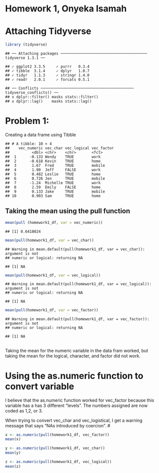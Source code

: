 Homework 1, Onyeka Isamah
================

# Attaching Tidyverse

``` r
library (tidyverse)
```

    ## ── Attaching packages ─────────────────────────────────────── tidyverse 1.3.1 ──

    ## ✓ ggplot2 3.3.5     ✓ purrr   0.3.4
    ## ✓ tibble  3.1.4     ✓ dplyr   1.0.7
    ## ✓ tidyr   1.1.3     ✓ stringr 1.4.0
    ## ✓ readr   2.0.1     ✓ forcats 0.5.1

    ## ── Conflicts ────────────────────────────────────────── tidyverse_conflicts() ──
    ## x dplyr::filter() masks stats::filter()
    ## x dplyr::lag()    masks stats::lag()

# Problem 1:

Creating a data frame using Tibble

    ## # A tibble: 10 × 4
    ##    vec_numeric vec_char vec_logical vec_factor
    ##          <dbl> <chr>    <chr>       <fct>     
    ##  1      -0.133 Wendy    TRUE        work      
    ##  2      -0.618 Kevin    TRUE        home      
    ##  3       1.67  Fred     TRUE        mobile    
    ##  4       1.90  Jeff     FALSE       work      
    ##  5       0.482 Leslie   TRUE        home      
    ##  6       0.726 Jen      TRUE        mobile    
    ##  7      -1.24  Michelle TRUE        work      
    ##  8       2.59  Emily    FALSE       home      
    ##  9       0.133 Jake     TRUE        mobile    
    ## 10       0.903 Sam      TRUE        home

## Taking the mean using the pull function

``` r
mean(pull (homework1_df, var = vec_numeric))
```

    ## [1] 0.6418024

``` r
mean(pull(homework1_df, var = vec_char))
```

    ## Warning in mean.default(pull(homework1_df, var = vec_char)): argument is not
    ## numeric or logical: returning NA

    ## [1] NA

``` r
mean(pull(homework1_df, var = vec_logical))
```

    ## Warning in mean.default(pull(homework1_df, var = vec_logical)): argument is not
    ## numeric or logical: returning NA

    ## [1] NA

``` r
mean(pull(homework1_df, var = vec_factor))
```

    ## Warning in mean.default(pull(homework1_df, var = vec_factor)): argument is not
    ## numeric or logical: returning NA

    ## [1] NA

## 

Taking the mean for the numeric variable in the data fram worked, but
taking the mean for the logical, character, and factor did not work.

# Using the as.numeric function to convert variable

I believe that the as.numeric function worked for vec\_factor because
this variable has a has 3 different “levels”. The numbers assigned are
now coded as 1,2, or 3.

When trying to convert vec\_char and vec\_logistical, I get a warning
message that says “NAs introduced by coercion”. \#

``` r
x <- as.numeric(pull(homework1_df, vec_factor))
mean(x)

y <- as.numeric(pull(homework1_df, vec_char))
mean(y)

z <- as.numeric(pull(homework1_df, vec_logical))
mean(z)
```
